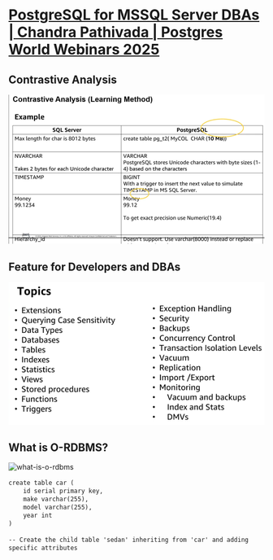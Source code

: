 # [PostgreSQL for MSSQL Server DBAs | Chandra Pathivada | Postgres World Webinars 2025](https://youtu.be/PiT3Now868E?feature=shared)

## Contrastive Analysis

![contrastive_analysis](images--pg-for-mssql-dba/contrastive_analysis.png)

## Feature for Developers and DBAs
![pg-dev-and-dba-features](images--pg-for-mssql-dba/pg-dev-and-dba-features.png)

## What is O-RDBMS?
![what-is-o-rdbms](image.png)

```
create table car (
    id serial primary key,
    make varchar(255),
    model varchar(255),
    year int
)

-- Create the child table 'sedan' inheriting from 'car' and adding specific attributes

```



